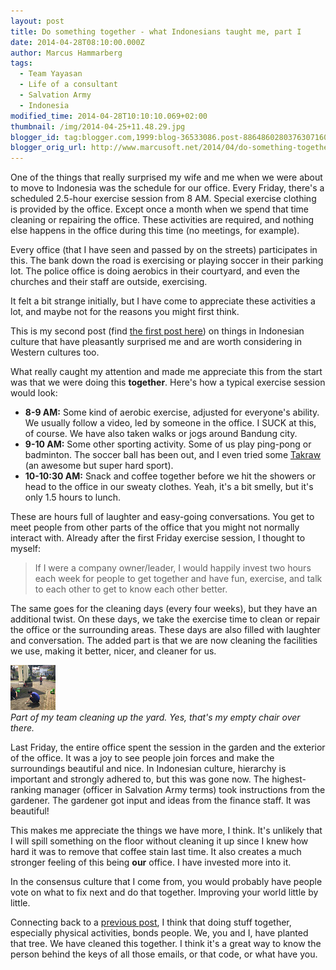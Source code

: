 ```yaml
---
layout: post
title: Do something together - what Indonesians taught me, part I
date: 2014-04-28T08:10:00.000Z
author: Marcus Hammarberg
tags:
  - Team Yayasan
  - Life of a consultant
  - Salvation Army
  - Indonesia
modified_time: 2014-04-28T10:10:10.069+02:00
thumbnail: /img/2014-04-25+11.48.29.jpg
blogger_id: tag:blogger.com,1999:blog-36533086.post-8864860280376307160
blogger_orig_url: http://www.marcusoft.net/2014/04/do-something-together-what-indonesians.html
---
```


One of the things that really surprised my wife and me when we were about to move to Indonesia was the schedule for our office. Every Friday, there's a scheduled 2.5-hour exercise session from 8 AM. Special exercise clothing is provided by the office. Except once a month when we spend that time cleaning or repairing the office. These activities are required, and nothing else happens in the office during this time (no meetings, for example).

Every office (that I have seen and passed by on the streets) participates in this. The bank down the road is exercising or playing soccer in their parking lot. The police office is doing aerobics in their courtyard, and even the churches and their staff are outside, exercising.

It felt a bit strange initially, but I have come to appreciate these activities a lot, and maybe not for the reasons you might first think.

This is my second post (find [the first post here](http://www.marcusoft.net/2014/04/aligning-our-sights-what-indonesians.html)) on things in Indonesian culture that have pleasantly surprised me and are worth considering in Western cultures too.

What really caught my attention and made me appreciate this from the start was that we were doing this **together**. Here's how a typical exercise session would look:

- **8-9 AM:** Some kind of aerobic exercise, adjusted for everyone's ability. We usually follow a video, led by someone in the office. I SUCK at this, of course. We have also taken walks or jogs around Bandung city.
- **9-10 AM:** Some other sporting activity. Some of us play ping-pong or badminton. The soccer ball has been out, and I even tried some [Takraw](http://www.youtube.com/watch?v=TsCWr1L0z7g) (an awesome but super hard sport).
- **10-10:30 AM:** Snack and coffee together before we hit the showers or head to the office in our sweaty clothes. Yeah, it's a bit smelly, but it's only 1.5 hours to lunch.

These are hours full of laughter and easy-going conversations. You get to meet people from other parts of the office that you might not normally interact with. Already after the first Friday exercise session, I thought to myself:

> If I were a company owner/leader, I would happily invest two hours each week for people to get together and have fun, exercise, and talk to each other to get to know each other better.

The same goes for the cleaning days (every four weeks), but they have an additional twist. On these days, we take the exercise time to clean or repair the office or the surrounding areas. These days are also filled with laughter and conversation. The added part is that we are now cleaning the facilities we use, making it better, nicer, and cleaner for us.

![Part of my team cleaning up the yard. Yes, that's my empty chair over there.](/img/2014-04-25+11.48.29.jpg)  
*Part of my team cleaning up the yard. Yes, that's my empty chair over there.*

Last Friday, the entire office spent the session in the garden and the exterior of the office. It was a joy to see people join forces and make the surroundings beautiful and nice. In Indonesian culture, hierarchy is important and strongly adhered to, but this was gone now. The highest-ranking manager (officer in Salvation Army terms) took instructions from the gardener. The gardener got input and ideas from the finance staff. It was beautiful!

This makes me appreciate the things we have more, I think. It's unlikely that I will spill something on the floor without cleaning it up since I knew how hard it was to remove that coffee stain last time. It also creates a much stronger feeling of this being **our** office. I have invested more into it.

In the consensus culture that I come from, you would probably have people vote on what to fix next and do that together. Improving your world little by little.

Connecting back to a [previous post](http://www.marcusoft.net/2013/05/lets-do-something-instead.html), I think that doing stuff together, especially physical activities, bonds people. We, you and I, have planted that tree. We have cleaned this together. I think it's a great way to know the person behind the keys of all those emails, or that code, or what have you.
